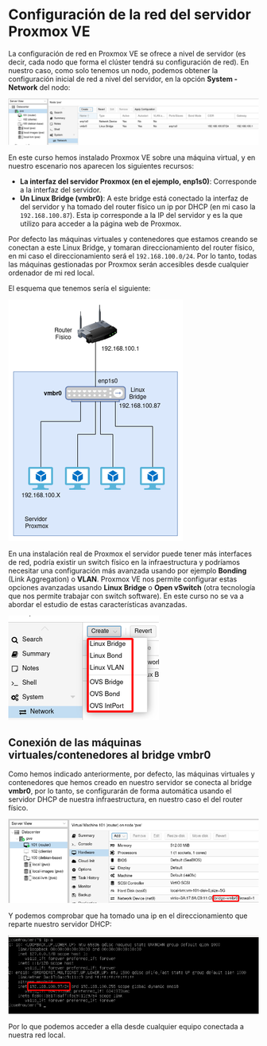 # Configuración de la red del servidor Proxmox VE

La configuración de red en Proxmox VE se ofrece a nivel de servidor (es decir, cada nodo que forma el clúster tendrá su configuración de red). En nuestro caso, como solo tenemos un nodo, podemos obtener la configuración inicial de red a nivel del servidor, en la opción **System - Network** del nodo:

![img](img/red1.png)

En este curso hemos instalado Proxmox VE sobre una máquina virtual, y en nuestro escenario nos aparecen los siguientes recursos:

* **La interfaz del servidor Proxmox (en el ejemplo, enp1s0)**: Corresponde a la interfaz del servidor.
* **Un Linux Bridge (vmbr0)**: A este bridge está conectado la interfaz de del servidor y ha tomado del router físico un ip por DHCP (en mi caso la `192.168.100.87`). Esta ip corresponde a la IP del servidor y es la que utilizo para acceder a la página web de Proxmox.

Por defecto las máquinas virtuales y contenedores que estamos creando se conectan a este Linux Bridge, y tomaran direccionamiento del router físico, en mi caso el direccionamiento será el `192.168.100.0/24`. Por lo tanto, todas las máquinas gestionadas por Proxmox serán accesibles desde cualquier ordenador de mi red local.

El esquema que tenemos sería el siguiente:

![img](img/red2.png)

En una instalación real de Proxmox el servidor puede tener más interfaces de red, podría existir un switch físico en la infraestructura y podríamos necesitar una configuración más avanzada usando por ejemplo **Bonding** (Link Aggregation) o **VLAN**. Proxmox VE nos permite configurar estas opciones avanzadas usando **Linux Bridge** o **Open vSwitch** (otra tecnología que nos permite trabajar con switch software). En este curso no se va a abordar el estudio de estas características avanzadas.

![img](img/red3.png)

## Conexión de las máquinas virtuales/contenedores al bridge vmbr0

Como hemos indicado anteriormente, por defecto, las máquinas virtuales y contenedores que hemos creado en nuestro servidor se conecta al bridge **vmbr0**, por lo tanto, se configurarán de forma automática usando el servidor DHCP de nuestra infraestructura, en nuestro caso el del router físico.

![img](img/red4.png)

Y podemos comprobar que ha tomado una ip en el direccionamiento que reparte nuestro servidor DHCP:

![img](img/red5.png)

Por lo que podemos acceder a ella desde cualquier equipo conectada a nuestra red local.
